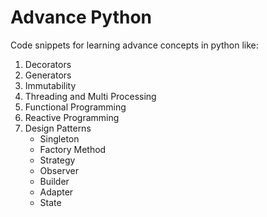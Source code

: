 # Advance Python

Code snippets for learning advance concepts in python like:

1. Decorators
2. Generators
3. Immutability
4. Threading and Multi Processing
5. Functional Programming
6. Reactive Programming
7. Design Patterns
   - Singleton
   - Factory Method
   - Strategy
   - Observer
   - Builder
   - Adapter
   - State
